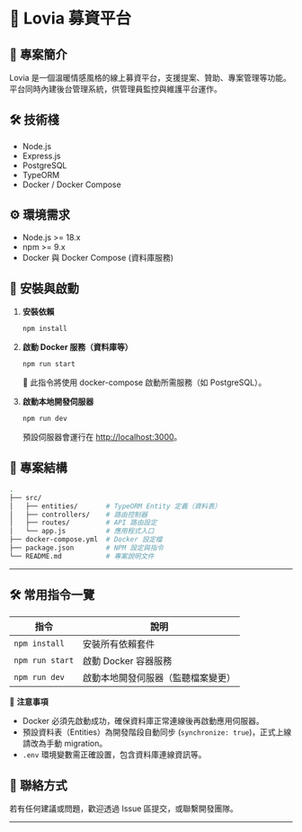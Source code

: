 # 💖 Lovia 募資平台

## 📖 專案簡介
Lovia 是一個溫暖情感風格的線上募資平台，支援提案、贊助、專案管理等功能。  
平台同時內建後台管理系統，供管理員監控與維護平台運作。

## 🛠️ 技術棧
- Node.js
- Express.js
- PostgreSQL
- TypeORM
- Docker / Docker Compose

## ⚙️ 環境需求
- Node.js >= 18.x
- npm >= 9.x
- Docker 與 Docker Compose (資料庫服務)

## 🚀 安裝與啟動

1. **安裝依賴**
    ```bash
    npm install
    ```

2. **啟動 Docker 服務（資料庫等）**
    ```bash
    npm run start
    ```
    📌 此指令將使用 docker-compose 啟動所需服務（如 PostgreSQL）。

3. **啟動本地開發伺服器**
    ```bash
    npm run dev
    ```
    預設伺服器會運行在 [http://localhost:3000](http://localhost:3000)。



## 📁 專案結構
```bash
.
├── src/
│   ├── entities/       # TypeORM Entity 定義（資料表）
│   ├── controllers/    # 路由控制器
│   ├── routes/         # API 路由設定
│   └── app.js          # 應用程式入口
├── docker-compose.yml  # Docker 設定檔
├── package.json        # NPM 設定與指令
└── README.md           # 專案說明文件
```
---

## 🛠️ 常用指令一覽

| 指令               | 說明                |
|--------------------|---------------------|
| `npm install`      | 安裝所有依賴套件     |
| `npm run start`    | 啟動 Docker 容器服務 |
| `npm run dev`      | 啟動本地開發伺服器（監聽檔案變更） |

📌 **注意事項**
- Docker 必須先啟動成功，確保資料庫正常連線後再啟動應用伺服器。
- 預設資料表（Entities）為開發階段自動同步 (`synchronize: true`)，正式上線請改為手動 migration。
- `.env` 環境變數需正確設置，包含資料庫連線資訊等。

## 📮 聯絡方式
若有任何建議或問題，歡迎透過 Issue 區提交，或聯繫開發團隊。

---
 
 